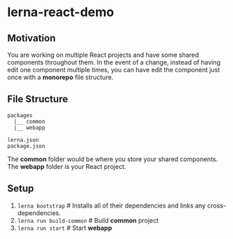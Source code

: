# lerna-react-demo
## Motivation
You are working on multiple React projects and have some shared components throughout them. In the event of a change, instead of having edit one component multiple times, you can have edit the component just once with a **monorepo** file structure.


## File Structure
```
packages
  |__ common
  |__ webapp

lerna.json
package.json
```
The **common** folder would be where you store your shared components.  
The **webapp** folder is your React project.

## Setup
1) `lerna bootstrap` # Installs all of their dependencies and links any cross-dependencies.
2) `lerna run build-common` # Build **common** project
3) `lerna run start` # Start **webapp**

